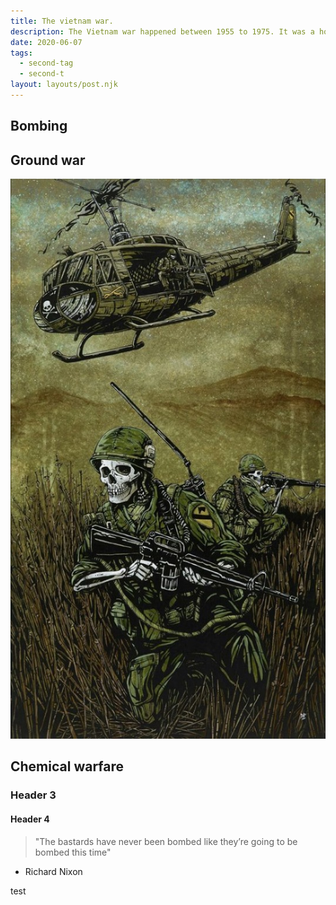 ```yaml
---
title: The vietnam war.
description: The Vietnam war happened between 1955 to 1975. It was a horrific scenario for all members of the war and for the civil population. 
date: 2020-06-07
tags:
  - second-tag
  - second-t
layout: layouts/post.njk
---
```




## Bombing





## Ground war
![dfgfg](/img/1570290412_71718475_3100852099929071_1513491160226594816_n.jpg)


## Chemical warfare

### Header 3

#### Header 4


> "The bastards have never been bombed like they’re going to be bombed this time"

- Richard Nixon

test
